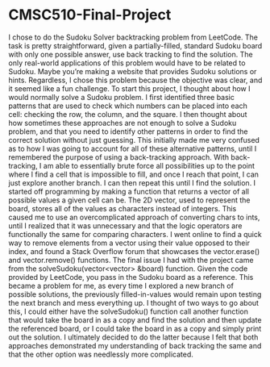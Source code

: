# CMSC510-Final-Project

  I chose to do the Sudoku Solver backtracking problem from LeetCode. The task is pretty straightforward, given a partially-filled, standard Sudoku board with only one possible answer, use back tracking to find the solution. The only real-world applications of this problem would have to be related to Sudoku. Maybe you’re making a website that provides Sudoku solutions or hints. Regardless, I chose this problem because the objective was clear, and it seemed like a fun challenge.
  To start this project, I thought about how I would normally solve a Sudoku problem. I first identified three basic patterns that are used to check which numbers can be placed into each cell: checking the row, the column, and the square. I then thought about how sometimes these approaches are not enough to solve a Sudoku problem, and that you need to identify other patterns in order to find the correct solution without just guessing. This initially made me very confused as to how I was going to account for all of these alternative patterns, until I remembered the purpose of using a back-tracking approach.  With back-tracking, I am able to essentially brute force all possibilities up to the point where I find a cell that is impossible to fill, and once I reach that point, I can just explore another branch. I can then repeat this until I find the solution.
  I started off programming by making a function that returns a vector of all possible values a given cell can be. The 2D vector, used to represent the board, stores all of the values as characters instead of integers. This caused me to use an overcomplicated approach of converting chars to ints, until I realized that it was unnecessary and that the logic operators are functionally the same for comparing characters. I went online to find a quick way to remove elements from a vector using their value opposed to their index, and found a Stack Overflow forum that showcases the vector.erase() and vector.remove() functions.
  The final issue I had with the project came from the solveSudoku(vector<vector<char>> &board) function. Given the code provided by LeetCode, you pass in the Sudoku board as a reference. This became a problem for me, as every time I explored a new branch of possible solutions, the previously filled-in-values would remain upon testing the next branch and mess everything up. I thought of two ways to go about this, I could either have the solveSudoku() function call another function that would take the board in as a copy and find the solution and then update the referenced board, or I could take the board in as a copy and simply print out the solution. I ultimately decided to do the latter because I felt that both approaches demonstrated my understanding of back tracking the same and that the other option was needlessly more complicated.
